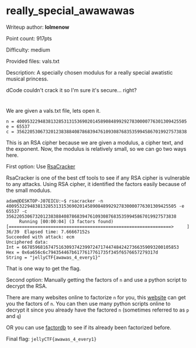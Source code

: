 # really_special_awawawas
Writeup author: **lolmenow**

Point count: 917pts

Difficulty: medium

Provided files: vals.txt

Description: A specially chosen modulus for a really special awatistic musical princess.

dCode couldn't crack it so I'm sure it's secure... right?
# 

We are given a vals.txt file, lets open it.

```
n = 40095322948381328531315369020145890848992927830000776301309425505
e = 65537
c = 35622053067320123838840878683947610930876835359945867019927573838
```

This is an RSA cipher because we are given a modulus, a cipher text, and the exponent. Now, the modulus is relatively small, so we can go two ways here.

First option: Use [RsaCracker](https://github.com/skyf0l/RsaCracker)

RsaCracker is one of the best ctf tools to see if any RSA cipher is vulnerable to any attacks. Using RSA cipher, it identified the factors easily because of the small modulus.

```
adam@DESKTOP-J07EICU:~$ rsacracker -n 40095322948381328531315369020145890848992927830000776301309425505 -e 65537 -c 35622053067320123838840878683947610930876835359945867019927573838
     Running [00:00:04] (3 factors found) [==============================================================>     ] 36/39  Elapsed time: 7.66667152s
Succeeded with attack: ecm
Unciphered data:
Int = 667859681674751630937423997247174474842427366359093200105853
Hex = 0x6a656c6c794354467b6177617761735f345f6576657279317d
String = "jellyCTF{awawas_4_every1}"
```
That is one way to get the flag.

Second option: Manually getting the factors of `n` and use a python script to decrypt the RSA.

There are many websites online to factorize `n` for you, this [website](https://www.alpertron.com.ar/ECM.HTM) can get you the factors of `n`. You can then use many python scripts online to decrypt it since you already have the factored `n` (sometimes referred to as `p` and `q`)

OR you can use [factordb](http://factordb.com/) to see if its already been factorized before.

Final flag: `jellyCTF{awawas_4_every1}`
